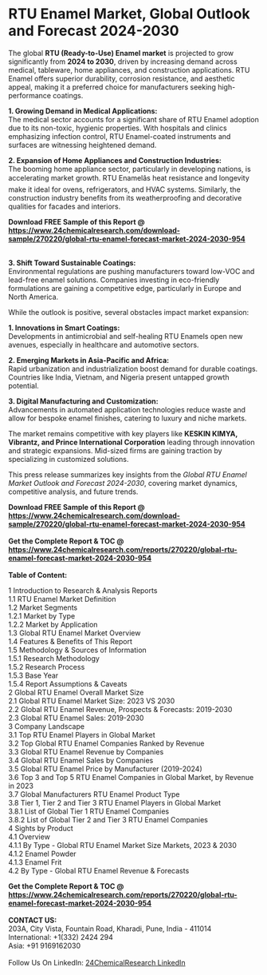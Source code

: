 <h1>RTU Enamel Market, Global Outlook and Forecast 2024-2030</h1><p>The global <strong>RTU (Ready-to-Use) Enamel market</strong> is projected to grow significantly from <strong>2024 to 2030</strong>, driven by increasing demand across medical, tableware, home appliances, and construction applications. RTU Enamel offers superior durability, corrosion resistance, and aesthetic appeal, making it a preferred choice for manufacturers seeking high-performance coatings.</p><p><strong>1. Growing Demand in Medical Applications:</strong><br>
The medical sector accounts for a significant share of RTU Enamel adoption due to its non-toxic, hygienic properties. With hospitals and clinics emphasizing infection control, RTU Enamel-coated instruments and surfaces are witnessing heightened demand.</p><p><strong>2. Expansion of Home Appliances and Construction Industries:</strong><br>
The booming home appliance sector, particularly in developing nations, is accelerating market growth. RTU Enamelâs heat resistance and longevity make it ideal for ovens, refrigerators, and HVAC systems. Similarly, the construction industry benefits from its weatherproofing and decorative qualities for facades and interiors.</p><div><b>Download FREE Sample of this Report @ 
            <a href="https://www.24chemicalresearch.com/download-sample/270220/global-rtu-enamel-forecast-market-2024-2030-954">
            https://www.24chemicalresearch.com/download-sample/270220/global-rtu-enamel-forecast-market-2024-2030-954</a></b></div><br><p><strong>3. Shift Toward Sustainable Coatings:</strong><br>
Environmental regulations are pushing manufacturers toward low-VOC and lead-free enamel solutions. Companies investing in eco-friendly formulations are gaining a competitive edge, particularly in Europe and North America.</p><p>While the outlook is positive, several obstacles impact market expansion:</p><p><strong>1. Innovations in Smart Coatings:</strong><br>
Developments in antimicrobial and self-healing RTU Enamels open new avenues, especially in healthcare and automotive sectors.</p><p><strong>2. Emerging Markets in Asia-Pacific and Africa:</strong><br>
Rapid urbanization and industrialization boost demand for durable coatings. Countries like India, Vietnam, and Nigeria present untapped growth potential.</p><p><strong>3. Digital Manufacturing and Customization:</strong><br>
Advancements in automated application technologies reduce waste and allow for bespoke enamel finishes, catering to luxury and niche markets.</p><p>The market remains competitive with key players like <strong>KESKIN KIMYA, Vibrantz, and Prince International Corporation</strong> leading through innovation and strategic expansions. Mid-sized firms are gaining traction by specializing in customized solutions.</p><p>This press release summarizes key insights from the <em>Global RTU Enamel Market Outlook and Forecast 2024-2030</em>, covering market dynamics, competitive analysis, and future trends.</p><div><b>Download FREE Sample of this Report @ 
            <a href="https://www.24chemicalresearch.com/download-sample/270220/global-rtu-enamel-forecast-market-2024-2030-954">
            https://www.24chemicalresearch.com/download-sample/270220/global-rtu-enamel-forecast-market-2024-2030-954</a></b></div><br><div><b>Get the Complete Report & TOC @ 
            <a href="https://www.24chemicalresearch.com/reports/270220/global-rtu-enamel-forecast-market-2024-2030-954">
            https://www.24chemicalresearch.com/reports/270220/global-rtu-enamel-forecast-market-2024-2030-954</a></b></div><br>
            <b>Table of Content:</b><p>1 Introduction to Research & Analysis Reports<br />
    1.1 RTU Enamel Market Definition<br />
    1.2 Market Segments<br />
        1.2.1 Market by Type<br />
        1.2.2 Market by Application<br />
    1.3 Global RTU Enamel Market Overview<br />
    1.4 Features & Benefits of This Report<br />
    1.5 Methodology & Sources of Information<br />
        1.5.1 Research Methodology<br />
        1.5.2 Research Process<br />
        1.5.3 Base Year<br />
        1.5.4 Report Assumptions & Caveats<br />
2 Global RTU Enamel Overall Market Size<br />
    2.1 Global RTU Enamel Market Size: 2023 VS 2030<br />
    2.2 Global RTU Enamel Revenue, Prospects & Forecasts: 2019-2030<br />
    2.3 Global RTU Enamel Sales: 2019-2030<br />
3 Company Landscape<br />
    3.1 Top RTU Enamel Players in Global Market<br />
    3.2 Top Global RTU Enamel Companies Ranked by Revenue<br />
    3.3 Global RTU Enamel Revenue by Companies<br />
    3.4 Global RTU Enamel Sales by Companies<br />
    3.5 Global RTU Enamel Price by Manufacturer (2019-2024)<br />
    3.6 Top 3 and Top 5 RTU Enamel Companies in Global Market, by Revenue in 2023<br />
    3.7 Global Manufacturers RTU Enamel Product Type<br />
    3.8 Tier 1, Tier 2 and Tier 3 RTU Enamel Players in Global Market<br />
        3.8.1 List of Global Tier 1 RTU Enamel Companies<br />
        3.8.2 List of Global Tier 2 and Tier 3 RTU Enamel Companies<br />
4 Sights by Product<br />
    4.1 Overview<br />
        4.1.1 By Type - Global RTU Enamel Market Size Markets, 2023 & 2030<br />
        4.1.2 Enamel Powder<br />
        4.1.3 Enamel Frit<br />
    4.2 By Type - Global RTU Enamel Revenue & Forecasts<br /></p><div><b>Get the Complete Report & TOC @ 
            <a href="https://www.24chemicalresearch.com/reports/270220/global-rtu-enamel-forecast-market-2024-2030-954">
            https://www.24chemicalresearch.com/reports/270220/global-rtu-enamel-forecast-market-2024-2030-954</a></b></div><br><b>CONTACT US:</b><br>
            203A, City Vista, Fountain Road, Kharadi, Pune, India - 411014<br>
            International: +1(332) 2424 294<br>
            Asia: +91 9169162030 <br><br>
            Follow Us On LinkedIn: <a href="https://www.linkedin.com/company/24chemicalresearch/">24ChemicalResearch LinkedIn</a>